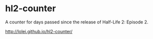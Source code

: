 # hl2-counter

A counter for days passed since the release of Half-Life 2: Episode 2.

http://lolei.github.io/hl2-counter/
